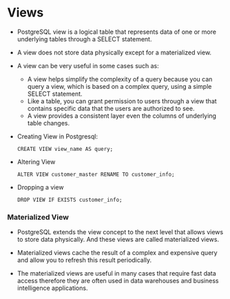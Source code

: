 # Views

- PostgreSQL view is a logical table that represents data of one or more underlying tables through a SELECT statement.

- A view does not store data physically except for a materialized view.

- A view can be very useful in some cases such as:

  - A view helps simplify the complexity of a query because you can query a view, which is based on a complex query, using a simple SELECT statement.
  - Like a table, you can grant permission to users through a view that contains specific data that the users are authorized to see.
  - A view provides a consistent layer even the columns of underlying table changes.

- Creating View in Postgresql:

  ```
  CREATE VIEW view_name AS query;
  ```

- Altering View

  ```
  ALTER VIEW customer_master RENAME TO customer_info;
  ```

- Dropping a view
  ```
  DROP VIEW IF EXISTS customer_info;
  ```

### Materialized View

- PostgreSQL extends the view concept to the next level that allows views to store data physically. And these views are called materialized views.

- Materialized views cache the result of a complex and expensive query and allow you to refresh this result periodically.

- The materialized views are useful in many cases that require fast data access therefore they are often used in data warehouses and business intelligence applications.
